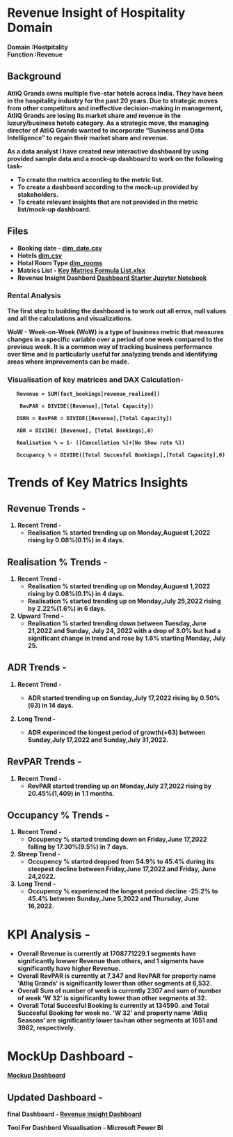 
# Revenue Insight of Hospitality Domain
<b>Domain :<b/>Hostpitality<br>
<b>Function :<b/>Revenue


## Background

AtliQ Grands owns multiple five-star hotels across India. They have been in the hospitality industry for the past 20 years. Due to strategic moves from other competitors and ineffective decision-making in management, AtliQ Grands are losing its market share and revenue in the luxury/business hotels category. As a strategic move, the managing director of AtliQ Grands wanted to incorporate “Business and Data Intelligence” to regain their market share and revenue.

As a data analyst I have created new interactive dashboard by using provided sample data and a mock-up dashboard to work on the following task-

* To create the metrics according to the metric list.
* To create a dashboard according to the mock-up provided by stakeholders.
* To create relevant insights that are not provided in the metric list/mock-up dashboard.

## Files

* Booking date - [dim_date.csv](Hostpitality_Analysis_Dashboard/dim_date.csv)
* Hotels [dim.csv](Hostpitality_Analysis_Dashboard/dim_hotels.csv) 
* Hotal Room Type [dim_rooms](Hostpitality_Analysis_Dashboard/dim_date.csv)
* Matrics List - [Key Matrics Formula List.xlsx](Hostpitality_Analysis_Dashboard/KeyMatricsFormula.xlsx)
* Revenue Insight Dashbord [Dashboard Starter Jupyter Notebook](Hostpitality_Analysis_Dashboard/InsightReport.pdf)

### Rental Analysis

The first step to building the dashboard is to work out all erros, null values and all the calculations and visualizations.

WoW - Week-on-Week (WoW) is a type of business metric that measures changes in a specific variable over a period of one week compared to the previous week. It is a common way of tracking business performance over time and is particularly useful for analyzing trends and identifying areas where improvements can be made.

### Visualisation of key matrices and DAX Calculation- 

   
```
   Revenue = SUM(fact_bookings[revenue_realized])
```
```
    RevPAR = DIVIDE([Revenue],[Total Capacity])
```
```
   DSRN = RevPAR = DIVIDE([Revenue],[Total Capacity])
```
```
   ADR = DIVIDE( [Revenue], [Total Bookings],0)
```
```
   Realisation % = 1- ([Cancellation %]+[No Show rate %])
```
```
   Occupancy % = DIVIDE([Total Succesful Bookings],[Total Capacity],0)
```

# Trends of Key Matrics Insights

## Revenue Trends - 

1. Recent Trend -
      * Realisation % started trending up on Monday,Auguest 1,2022 rising by 0.08%(0.1%) in 4 days.

## Realisation % Trends -

1. Recent Trend -
      * Realisation % started trending up on Monday,Auguest 1,2022 rising by 0.08%(0.1%) in 4 days.
      * Realisation % started trending up on Monday,July 25,2022 rising by 2.22%(1.6%) in 6 days.
2. Upward Trend -
      * Realisation % started trending down between Tuesday,June 21,2022 and Sunday, July 24, 2022 with a drop of 3.0% but had a significant change in trend and rose by 1.6% starting Monday, July 25.


## ADR Trends - 

1. Recent Trend -
      * ADR started trending up on Sunday,July 17,2022 rising by 0.50%(63) in 14 days.

2. Long Trend -
      * ADR experinced the longest period of growth(+63) between Sunday,July 17,2022 and Sunday,July 31,2022.

## RevPAR Trends - 

1. Recent Trend -
      * RevPAR started trending up on Monday,July 27,2022 rising by 20.45%(1,409) in 1.1 months.
  
## Occupancy % Trends - 

1. Recent Trend -
   * Occupency % started trending down on Friday,June 17,2022 falling by 17.30%(9.5%) in 7 days.
2. Streep Trend -
      * Occupency % started dropped from 54.9% to 45.4% during its steepest decline between Friday,June 17,2022 and Friday, June 24,2022.
3. Long Trend -
      * Occupency % experienced the longest period decline -25.2% to 45.4% between Sunday,June 5,2022 and Thursday, June 16,2022.
  
# KPI Analysis - 

* Overall Revenue is currently at 1708771229.1 segments have significantly lowwer Revenue than others, and 1 sigments have significantly have  higher Revenue.
* Overall RevPAR is currently at 7,347 and RevPAR for property name 'Atliq Grands' is significantly lower than other segments at 6,532.
* Overall Sum of number of week is currently 2307 and sum of number of week 'W 32' is significanlty lower than other segments at 32.
* Overall Total Succesful Booking is currently at 134590. and Total Succesful Booking for week no. 'W 32' and property name 'Atliq Seasons' are significantly lower ta=han other segments at 1651 and 3982, respectively.
  
# MockUp Dashboard -

[Mockup Dashboard](/Hostpitality_Analysis_Dashboard/main/Mockup_Dashboard.jpg)



## Updated Dashboard -

final Dashboard - [Revenue insight Dashboard](https://app.powerbi.com/links/ugSfV8GChZ?ctid=c3261a2c-fdd4-42d9-aa75-3d2ff751da4c&pbi_source=linkShare)

Tool For Dashbord Visualisation - Microsoft Power BI



